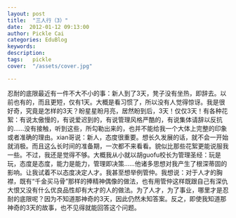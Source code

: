 ```yaml
---
layout: post  
title:  "三人行（3）"
date:  2012-01-12 09:13:00
author: Pickle Cai  
categories: EduBlog  
keywords: 
description:   
tags:	pickle   
cover:  "/assets/cover.jpg"  

---
```


忍耐的底限最近有一件不大不小的事：新人到了3天，凳子没有坐热，即辞去。以前也有的，而且更短，仅有1天。大概是看习惯了，所以没有人觉得惊讶。我是很好奇，究竟是怎样的3天？盼星星盼月亮，居然盼到后，3天！仅仅3天！有各种花絮：有说太傲慢的，有说爱迟到的，有说管理风格严酷的，有说集体请辞以反抗的……没有接触，听到这些，所勾勒出来的，也并不能给我一个大体上完整的印象或者准确的理由。xian哥说：新人，态度很重要。想长久发展的话，就不会一开始就消极。而且这么长时间的准备期，一次都不来看看。貌似比那些花絮更能说服我一些。不过，我还是觉得不够。大概我从小就以胡guofu校长为管理圣经：玩是玩，态度是态度，能力是能力，管理即决策……他诸多思想对我产生了根深蒂固的影响。让我试着不以态度决定人才。我甚至想举例管仲。我想说：对于人才的胸襟，既有“千金买马骨”那样的捧精神偶像的做法，也有用管仲这样既跟自己有深仇大恨又没有什么优良品性却有大才的人的做法。为了人才，为了事业，哪里才是忍耐的底限呢？因为不知道那神奇的3天，因此仍然未知答案。反之，即使我知道那神奇的3天的故事，也不见得就能回答这个问题。				

		    
